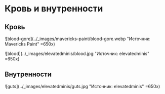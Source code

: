 # Кровь и внутренности

## Кровь

![blood-gore](../_images/mavericks-paint/blood-gore.webp "Источник: Mavericks Paint" =650x)

![blood](../_images/elevatedminis/blood.jpg "Источник: elevatedminis" =650x)

## Внутренности

![guts](../_images/elevatedminis/guts.jpg "Источник: elevatedminis" =650x)
